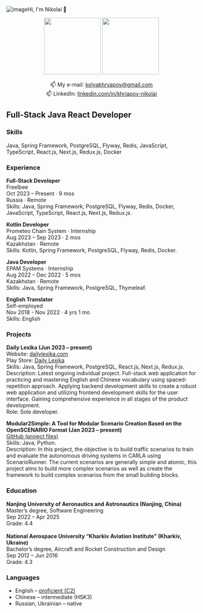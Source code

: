 ![image](https://github.com/NikolaiKhriapov/NikolaiKhriapov/assets/101793479/f637dc4f-1429-465b-90a9-8ec3caf1436c)Hi, I'm Nikolai 👋

<p align='center'>
   <a href="https://github-readme-stats.vercel.app/api?username=NikolaiKhriapov&show_icons=true&count_private=true"><img
           height=150
           src="https://github-readme-stats.vercel.app/api?username=NikolaiKhriapov&show_icons=true&count_private=true"/></a>
   <a href="https://github.com/NikolaiKhriapov/github-readme-stats"><img height=150
                                                                  src="https://github-readme-stats.vercel.app/api/top-langs/?username=NikolaiKhriapov&layout=compact"/></a>
</p>

<p align='center'>
   📫 My e-mail: <a href='mailto:kolyakhryapov@gmail.com'>kolyakhryapov@gmail.com</a><br/>
   📫 LinkedIn: <a href='https://www.linkedin.com/in/khriapov-nikolai/'>linkedin.com/in/khriapov-nikolai</a>
</p>

## Full-Stack Java React Developer

### Skills
Java, Spring Framework, PostgreSQL, Flyway, Redis, JavaScript, TypeScript, React.js, Next.js, Redux.js, Docker

### Experience
<b>Full-Stack Developer</b><br/>
Freelbee<br/>
Oct 2023 – Present · 9 mos<br/>
Russia · Remote<br/>
Skills: Java, Spring Framework, PostgreSQL, Flyway, Redis, Docker, JavaScript, TypeScript, React.js, Next.js, Redux.js.<br/>

<b>Kotlin Developer</b><br/>
Prometeo Chain System · Internship<br/>
Aug 2023 – Sep 2023 · 2 mos<br/>
Kazakhstan · Remote<br/>
Skills: Kotlin, Spring Framework, PostgreSQL, Flyway, Redis, Docker.<br/>

<b>Java Developer</b><br/>
EPAM Systems · Internship<br/>
Aug 2022 – Dec 2022 · 5 mos<br/>
Kazakhstan · Remote<br/>
Skills: Java, Spring Framework, PostgreSQL, Thymeleaf.<br/>

<b>English Translator</b><br/>
Self-employed<br/>
Nov 2018 - Nov 2022 · 4 yrs 1 mo<br/>
Skills: English<br/>

### Projects
<b>Daily Lexika (Jun 2023 – present)</b><br/>
Website: <a href="https://dailylexika.com/">dailylexika.com</a><br/>
Play Store: <a href="https://play.google.com/store/apps/details?id=com.dailylexika.twa">Daily Lexika</a><br/>
Skills: Java, Spring Framework, PostgreSQL, React.js, Next.js, Redux.js.<br/>
Description: Latest ongoing individual project. Full-stack web application for practicing and mastering English and Chinese vocabulary using spaced-repetition approach. Applying backend development skills to create a robust web application and utilizing frontend development skills for the user interface. Gaining comprehensive experience in all stages of the product development.<br/>
Role: Sole developer.

<b>Modular2Simple: A Tool for Modular Scenario Creation Based on the OpenSCENARIO Format (Jan 2023 – present)</b><br/>
<a href="https://github.com/NikolaiKhriapov/modular2simple">GitHub (project files)</a><br/>
Skills: Java, Python.<br/>
Description: In this project, the objective is to build traffic scenarios to train and evaluate the autonomous driving systems in CARLA using ScenarioRunner. The current scenarios are generally simple and atomic, this project aims to build more complex scenarios as well as create the framework to build complex scenarios from the small building blocks. 

### Education
<b>Nanjing University of Aeronautics and Astronautics (Nanjing, China)</b><br/>
Master’s degree, Software Engineering<br/>
Sep 2022 – Apr 2025<br/>
Grade: 4.4<br/>
<br/>
<b>National Aerospace University “Kharkiv Aviation Institute” (Kharkiv, Ukraine)</b><br/>
Bachelor’s degree, Aircraft and Rocket Construction and Design<br/>
Sep 2012 – Jun 2016<br/>
Grade: 4.3

### Languages
*   English – <a href='https://www.efset.org/cert/8Aomkp'>proficient (C2)</a>
*   Chinese – intermediate (HSK3)
*   Russian, Ukrainian – native
